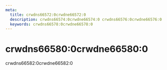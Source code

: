 ```yaml
---
meta:
  title: crwdns66572:0crwdne66572:0
  description: crwdns66574:0crwdne66574:0 crwdns66576:0crwdne66576:0
  keywords: crwdns66578:0crwdne66578:0
---
```


# crwdns66580:0crwdne66580:0
crwdns66582:0crwdne66582:0

<entry-ad />

<doc-footer />
